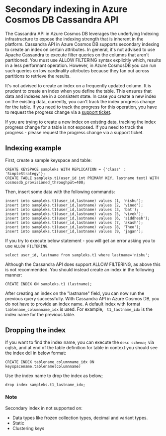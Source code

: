 # Secondary indexing in Azure Cosmos DB Cassandra API

The Cassandra API in Azure Cosmos DB leverages the underlying Indexing infrastructure to expose the indexing strength that is inherent in the platform. Cassandra API in Azure Cosmos DB supports secondary indexing to create an index on certain attributes. In general, it's not advised to use Apache Cassandra to execute filter queries on the columns that aren't partitioned. You must use ALLOW FILTERING syntax explicitly which, results in a less performant operation. However, in Azure CosmosDB you can run such queries on low cardinality attributes because they fan out across partitions to retrieve the results.

It's not advised to create an index on a frequently updated column. It is prudent to create an index when you define the table. This ensures that data and indexes are in a consistent state. In case you create a new index on the existing data, currently, you can't track the index progress change for the table. If you need to track the progress for this operation, you have to request the progress change via a [support ticket]( https://docs.microsoft.com/azure/azure-portal/supportability/how-to-create-azure-support-request).

If you are trying to create a new index on existing data, tracking the index progress change for a table is not exposed. If you need to track the progress - please request the progress change via a support ticket.

## Indexing example

First, create a sample keyspace and table:

```
CREATE KEYSPACE sampleks WITH REPLICATION = {'class' : 'SimpleStrategy'};
CREATE TABLE sampleks.t1(user_id int PRIMARY KEY, lastname text) WITH cosmosdb_provisioned_throughput=400;
``` 

Then, insert some data with the following commands:

```
insert into sampleks.t1(user_id,lastname) values (1, 'nishu');
insert into sampleks.t1(user_id,lastname) values (2, 'vinod');
insert into sampleks.t1(user_id,lastname) values (3, 'bat');
insert into sampleks.t1(user_id,lastname) values (5, 'vivek');
insert into sampleks.t1(user_id,lastname) values (6, 'siddhesh');
insert into sampleks.t1(user_id,lastname) values (7, 'akash');
insert into sampleks.t1(user_id,lastname) values (8, 'Theo');
insert into sampleks.t1(user_id,lastname) values (9, 'jagan');
```

If you try to execute below statement - you will get an error asking you to use `ALLOW FILTERING`. 

```
select user_id, lastname from sampleks.t1 where lastname='nishu';
``` 

Although the Cassandra API does support ALLOW FILTERING, as above this is not recommended. You should instead create an index in the following manner:

```
CREATE INDEX ON sampleks.t1 (lastname);
```
After creating an index on the "lastname" field, you can now run the previous query successfully. With Cassandra API in Azure Cosmos DB, you do not have to provide an index name. A default index with format `tablename_columnname_idx` is used. For example, ` t1_lastname_idx` is the index name for the previous table.

## Dropping the index 
If you want to find the index name, you can execute the `desc schema;` via cqlsh, and at end of the table definition for table in context you should see the index ddl in below format:

```
CREATE INDEX tablename_columnname_idx ON keyspacename.tablename(columnname)
```

Use the index name to drop the index as below;

```
drop index sampleks.t1_lastname_idx;
```

### Note 
Secondary index in not supported on:
 - Data types like frozen collection types, decimal and variant types.
 - Static 
 - Clustering keys
